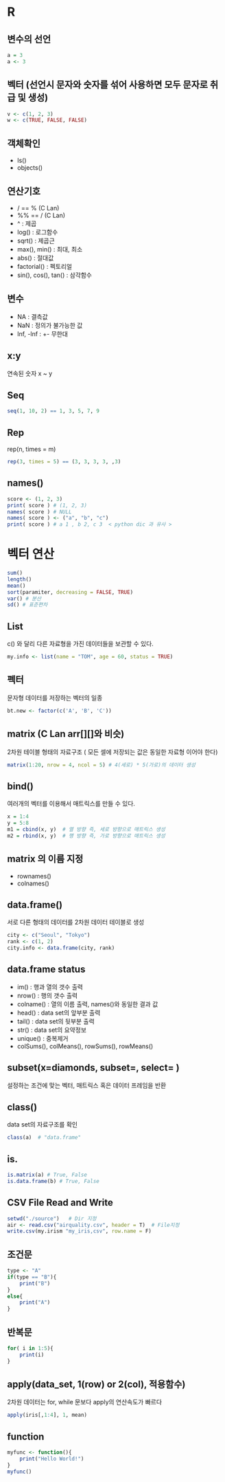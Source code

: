 # R

## 변수의 선언
```R
a = 3
a <- 3
```

## 벡터 (선언시 문자와 숫자를 섞어 사용하면 모두 문자로 취급 및 생성)
```R
v <- c(1, 2, 3)
w <- c(TRUE, FALSE, FALSE)
```

## 객체확인
- ls()
- objects()


## 연산기호
- / == % (C Lan)
- %% == / (C Lan)
- ^ : 제곱
- log() : 로그함수
- sqrt() : 제곱근
- max(), min() : 최대, 최소
- abs() : 절대값
- factorial() : 펙토리얼 
- sin(), cos(), tan() : 삼각함수

## 변수
- NA : 결측값
- NaN : 정의가 불가능한 값
- lnf, -lnf : +- 무한대

## x:y
연속된 숫자 x ~ y

## Seq
```R
seq(1, 10, 2) == 1, 3, 5, 7, 9
```

## Rep
rep(n, times = m)
```R
rep(3, times = 5) == (3, 3, 3, 3, ,3)
```

## names()
```R
score <- (1, 2, 3)
print( score ) # (1, 2, 3)
names( score ) # NULL
names( score ) <- ("a", "b", "c")
print( score ) # a 1 , b 2, c 3  < python dic 과 유사 >
```

# 벡터 연산
```R
sum()
length()
mean()
sort(paramiter, decreasing = FALSE, TRUE)
var() # 분산
sd() # 표준편차
```

## List
c() 와 달리 다른 자료형을 가진 데이터들을 보관할 수 있다.
```R
my.info <- list(name = "TOM", age = 60, status = TRUE)
```

## 펙터
문자형 데이터를 저장하는 벡터의 일종
```R
bt.new <- factor(c('A', 'B', 'C'))
```

## matrix (C Lan arr[][]와 비슷)
2차원 테이블 형태의 자료구조 ( 모든 셀에 저장되는 값은 동일한 자료형 이어야 한다)
```R
matrix(1:20, nrow = 4, ncol = 5) # 4(세로) * 5(가로)의 데이터 생성
```

## bind()
여러개의 벡터를 이용해서 매트릭스를 만들 수 있다.
```R
x = 1:4
y = 5:8
m1 = cbind(x, y)  # 열 방향 즉, 세로 방향으로 매트릭스 생성
m2 = rbind(x, y)  # 행 방향 즉, 가로 방향으로 매트릭스 생성
```

## matrix 의 이름 지정
- rownames()
- colnames()

## data.frame()
서로 다른 형태의 데이터를 2차원 데이터 테이블로 생성
```R
city <- c("Seoul", "Tokyo")
rank <- c(1, 2)
city.info <- data.frame(city, rank)
```

## data.frame status
- im() : 행과 열의 갯수 출력
- nrow() : 행의 갯수 출력
- colname() : 열의 이름 출력, names()와 동일한 결과 값
- head() : data set의 앞부분 출력
- tail() : data set의 뒷부분 출력
- str() : data set의 요약정보
- unique() : 중복제거
- colSums(), colMeans(), rowSums(), rowMeans()

## subset(x=diamonds, subset=, select= )
설정하는 조건에 맞는 벡터, 매트릭스 혹은 데이터 프레임을 반환

## class()
data set의 자료구조를 확인
```R
class(a)  # "data.frame"
```

## is.
```R
is.matrix(a) # True, False
is.data.frame(b) # True, False
```

## CSV File Read and Write
```R
setwd("./source")	# Dir 지정
air <- read.csv("airquality.csv", header = T)  # File지정
write.csv(my.irism "my_iris,csv", row.name = F)
```

## 조건문
```R
type <- "A"
if(type == "B"){
	print("B")
}
else{
	print("A")
}
```

## 반복문
```R
for( i in 1:5){
    print(i)
}
```

## apply(data_set, 1(row) or 2(col), 적용함수)
2차원 데이터는 for, while 문보다 apply의 연산속도가 빠르다
```R
apply(iris[,1:4], 1, mean)
```

## function
```R
myfunc <- function(){
	print("Hello World!")
}
myfunc()
```
